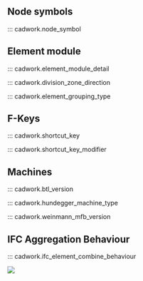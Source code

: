 ## Node symbols

::: cadwork.node_symbol

## Element module

::: cadwork.element_module_detail

::: cadwork.division_zone_direction

::: cadwork.element_grouping_type

## F-Keys

::: cadwork.shortcut_key

::: cadwork.shortcut_key_modifier

## Machines

::: cadwork.btl_version

::: cadwork.hundegger_machine_type

::: cadwork.weinmann_mfb_version

## IFC Aggregation Behaviour

::: cadwork.ifc_element_combine_behaviour

<noscript>
    <img src="https://analytics.cadwork.ca/ingress/e6b1702b-6224-4e93-94b7-9e4c2cd7ae06/pixel.gif">
</noscript>
<script defer src="https://analytics.cadwork.ca/ingress/e6b1702b-6224-4e93-94b7-9e4c2cd7ae06/script.js"></script>
